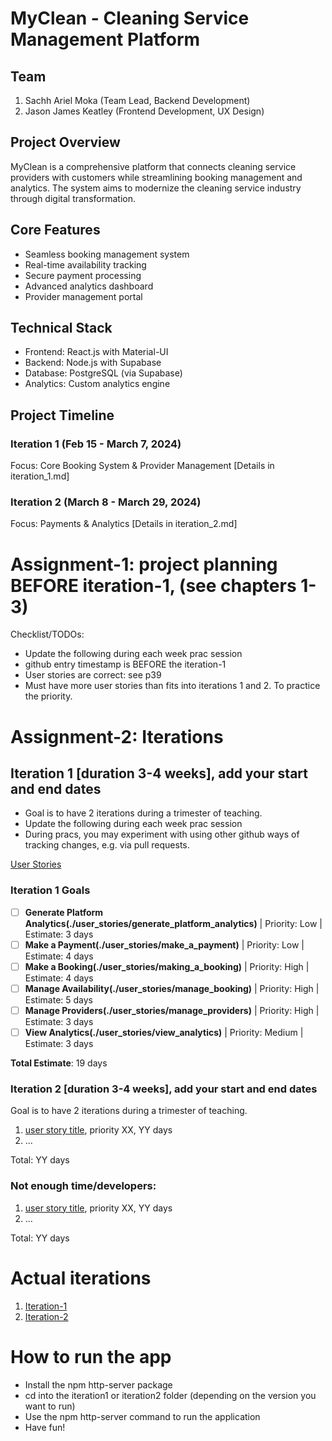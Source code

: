 # MyClean - Cleaning Service Management Platform

## Team
1. Sachh Ariel Moka (Team Lead, Backend Development)
2. Jason James Keatley (Frontend Development, UX Design)

## Project Overview
MyClean is a comprehensive platform that connects cleaning service providers with customers while streamlining booking management and analytics. The system aims to modernize the cleaning service industry through digital transformation.

## Core Features
- Seamless booking management system
- Real-time availability tracking
- Secure payment processing
- Advanced analytics dashboard
- Provider management portal

## Technical Stack
- Frontend: React.js with Material-UI
- Backend: Node.js with Supabase
- Database: PostgreSQL (via Supabase)
- Analytics: Custom analytics engine

## Project Timeline
### Iteration 1 (Feb 15 - March 7, 2024)
Focus: Core Booking System & Provider Management
[Details in iteration_1.md]

### Iteration 2 (March 8 - March 29, 2024)
Focus: Payments & Analytics
[Details in iteration_2.md]

# Assignment-1: project planning BEFORE iteration-1, (see chapters 1-3)
Checklist/TODOs: 
* Update the following during each week prac session
* github entry timestamp is BEFORE the iteration-1
* User stories are correct: see p39
* Must have more user stories than fits into iterations 1 and 2. To practice the priority.


# Assignment-2: Iterations

## Iteration 1 [duration 3-4 weeks], add your start and end dates 

* Goal is to have 2 iterations during a trimester of teaching.
* Update the following during each week prac session
* During pracs, you may experiment with using other github ways of tracking changes, e.g. via pull requests.

[User Stories](https://github.com/sachhm/cp3407-project-v2024-main/tree/main/user_stories)

### **Iteration 1 Goals**  

- [ ] **Generate Platform Analytics(./user_stories/generate_platform_analytics)** | Priority: Low | Estimate: 3 days  
- [ ] **Make a Payment(./user_stories/make_a_payment)** | Priority: Low | Estimate: 4 days  
- [ ] **Make a Booking(./user_stories/making_a_booking)** | Priority: High | Estimate: 4 days  
- [ ] **Manage Availability(./user_stories/manage_booking)** | Priority: High | Estimate: 5 days  
- [ ] **Manage Providers(./user_stories/manage_providers)** | Priority: High | Estimate: 3 days  
- [ ] **View Analytics(./user_stories/view_analytics)** | Priority: Medium | Estimate: 3 days  

**Total Estimate**: 19 days 



### Iteration 2 [duration 3-4 weeks], add your start and end dates
Goal is to have 2 iterations during a trimester of teaching.
1. [user story title](./user_stories/user_story_01_title.md), priority XX, YY days 
2. ...

Total: YY days

### Not enough time/developers: 
1. [user story title](./user_stories/user_story_01_title.md), priority XX, YY days 
2. ...

Total: YY days

# Actual iterations
1. [Iteration-1](./iteration_1.md)
2. [Iteration-2](./iteration_2.md)



# How to run the app
* Install the npm http-server package
* cd into the iteration1 or iteration2 folder (depending on the version you want to run)
* Use the npm http-server command to run the application
* Have fun!
